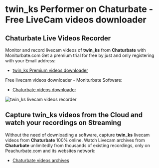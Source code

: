 # twin_ks Performer on Chaturbate - Free LiveCam videos downloader

## Chaturbate Live Videos Recorder

Monitor and record livecam videos of **twin_ks** from **Chaturbate** with Moniturbate.com
Get a premium trial for free by just and only registering with your Email address:
* [twin_ks Premium videos downloader](https://moniturbate.com/request-demo-licence-key.html)

Free livecam videos downloader - Moniturbate Software:
* [Chaturbate videos downloader](https://moniturbate.com/moniturbate-download-software.html)

![twin_ks livecam videos recorder](https://peachurnet.com/templates/moniturbate-software.png)


## Capture twin_ks videos from the Cloud and watch your recordings on Streaming

Without the need of downloading a software, capture **twin_ks** livecam videos from **Chaturbate** 100% online.
Watch Livecam archives from **Chaturbate** unlimitedly from thousands of existing recordings, only on Peachurbate.com and its websites network:
* [Chaturbate videos archives](https://peachurnet.com/)